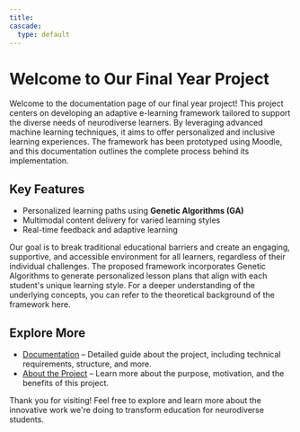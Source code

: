 ```yaml
---
title: 
cascade:
  type: default
---
```


# Welcome to Our Final Year Project

Welcome to the documentation page of our final year project! This project centers on developing an adaptive e-learning framework tailored to support the diverse needs of neurodiverse learners. By leveraging advanced machine learning techniques, it aims to offer personalized and inclusive learning experiences. The framework has been prototyped using Moodle, and this documentation outlines the complete process behind its implementation.

## Key Features
- Personalized learning paths using **Genetic Algorithms (GA)**
- Multimodal content delivery for varied learning styles
- Real-time feedback and adaptive learning

Our goal is to break traditional educational barriers and create an engaging, supportive, and accessible environment for all learners, regardless of their individual challenges. The proposed framework incorporates Genetic Algorithms to generate personalized lesson plans that align with each student's unique learning style. For a deeper understanding of the underlying concepts, you can refer to the theoretical background of the framework here.

## Explore More

- [Documentation](#doc) – Detailed guide about the project, including technical requirements, structure, and more.
- [About the Project](#about) – Learn more about the purpose, motivation, and the benefits of this project.

Thank you for visiting! Feel free to explore and learn more about the innovative work we're doing to transform education for neurodiverse students.
